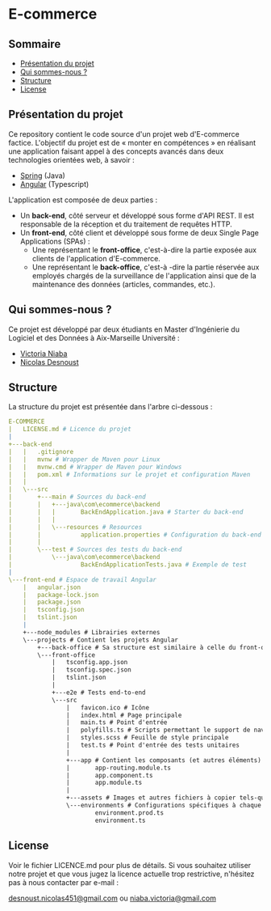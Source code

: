 # E-commerce

##  Sommaire


- [Présentation du projet](#présentation-du-projet)
- [Qui sommes-nous ?](#qui-sommes-nous-)
- [Structure](#structure)
- [License](#license)

## Présentation du projet
Ce repository contient le code source d'un projet web d'E-commerce factice. L'objectif du projet est de « monter en compétences » en réalisant une application faisant appel à des concepts avancés dans deux technologies orientées web, à savoir :

- [Spring](https://spring.io/) (Java)
- [Angular](https://angular.io/) (Typescript)

L'application est composée de deux parties : 

- Un **back-end**, côté serveur et développé sous forme d'API REST. Il est responsable de la réception et du traitement de requêtes HTTP.
- Un **front-end**, côté client et développé sous forme de deux Single Page Applications (SPAs) :
  - Une représentant le **front-office**, c'est-à-dire la partie exposée aux clients de l'application d'E-commerce.
  - Une représentant le **back-office**, c'est-à -dire la partie réservée aux employés chargés de la surveillance de l'application ainsi que de la maintenance des données (articles, commandes, etc.).

## Qui sommes-nous ?

Ce projet est développé par deux étudiants en Master d'Ingénierie du Logiciel et des Données à Aix-Marseille Université :

- [Victoria Niaba](https://github.com/VictoriaNiaba)
- [Nicolas Desnoust](https://github.com/NicolasDesnoust)

## Structure

La structure du projet est présentée dans l'arbre ci-dessous :

```yaml
E-COMMERCE
|   LICENSE.md # Licence du projet
|
+---back-end
|   |   .gitignore
|   |   mvnw # Wrapper de Maven pour Linux
|   |   mvnw.cmd # Wrapper de Maven pour Windows
|   |   pom.xml # Informations sur le projet et configuration Maven 
|   |
|   \---src
|       +---main # Sources du back-end
|       |   +---java\com\ecommerce\backend
|       |   |   	BackEndApplication.java # Starter du back-end
|       |   |
|       |   \---resources # Resources 
|       |           application.properties # Configuration du back-end
|       |
|       \---test # Sources des tests du back-end
|           \---java\com\ecommerce\backend
|                   BackEndApplicationTests.java # Exemple de test
|
\---front-end # Espace de travail Angular
    |   angular.json
    |   package-lock.json
    |   package.json
    |   tsconfig.json
    |   tslint.json
    |
    +---node_modules # Librairies externes
    \---projects # Contient les projets Angular
        +---back-office # Sa structure est similaire à celle du front-office 
        \---front-office
            |   tsconfig.app.json
            |   tsconfig.spec.json
            |   tslint.json
            |
            +---e2e # Tests end-to-end
            \---src
                |   favicon.ico # Icône
                |   index.html # Page principale
                |   main.ts # Point d'entrée
                |   polyfills.ts # Scripts permettant le support de navigateurs obsolètes
                |   styles.scss # Feuille de style principale
                |   test.ts # Point d'entrée des tests unitaires
                |
                +---app # Contient les composants (et autres éléments) du projet
                |       app-routing.module.ts
                |       app.component.ts
                |       app.module.ts
                |
                +---assets # Images et autres fichiers à copier tels-quels lors du build
                \---environments # Configurations spécifiques à chaque environnement
                        environment.prod.ts
                        environment.ts

```

## License

Voir le fichier LICENCE.md pour plus de détails. Si vous souhaitez utiliser notre projet et que vous jugez la licence actuelle trop restrictive, n'hésitez pas à nous contacter par e-mail :

desnoust.nicolas451@gmail.com ou niaba.victoria@gmail.com

